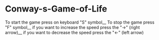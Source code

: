 # Conway-s-Game-of-Life

To start the game press on keyboard "S" symbol__
To stop the game press "F" symbol__
if you want to increase the speed press the "→" (right arrow)__
if you want to decrease the speed press the "←" (left arrow)
